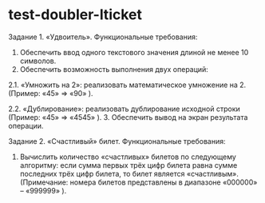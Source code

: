 # test-doubler-lticket

Задание 1. «Удвоитель».
Функциональные требования:
1. Обеспечить ввод одного текстового значения длиной не менее 10 символов.
2. Обеспечить возможность выполнения двух операций:

2.1. «Умножить на 2»:  реализовать математическое умножение на 2.
  (Пример:   «45»  =>   «90» ).

2.2. «Дублирование»:  реализовать дублирование исходной строки
  (Пример:   «45»  =>  «4545» ).
3. Обеспечить вывод на экран результата операции.

Задание 2. «Счастливый» билет.
Функциональные требования:
1. Вычислить количество «счастливых» билетов по следующему алгоритму: если сумма первых трёх цифр билета равна сумме последних трёх цифр билета, то билет является «счастливым». (Примечание:  номера билетов представлены в диапазоне «000000» – «999999» ).
